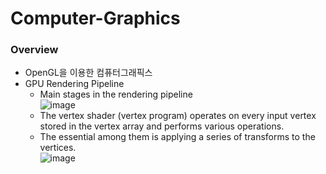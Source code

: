 # Computer-Graphics

### Overview
* OpenGL을 이용한 컴퓨터그래픽스
* GPU Rendering Pipeline
  * Main stages in the rendering pipeline <br>
  ![image](https://user-images.githubusercontent.com/70748985/93193104-6248c700-f781-11ea-95f5-d5e70fc5a225.png) <br>
  * The vertex shader (vertex program) operates on every input vertex stored in the vertex array and performs various operations. <br>
  * The essential among them is applying a series of transforms to the vertices. <br>
  ![image](https://user-images.githubusercontent.com/70748985/93193258-945a2900-f781-11ea-8b3b-b3f4d9514609.png)
